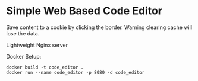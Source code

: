 # Simple Web Based Code Editor

Save content to a cookie by clicking the border. Warning clearing cache will lose the data.

Lightweight Nginx server

Docker Setup:

```
docker build -t code_editor .
docker run --name code_editor -p 8080 -d code_editor
```
